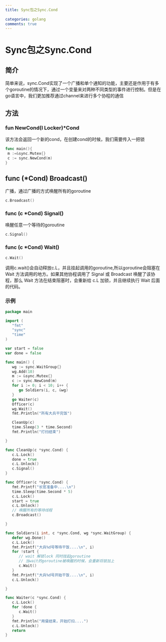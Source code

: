 ```yaml
---
title: Sync包之Sync.Cond
 
categories: golang
comments: true
---
```


# Sync包之Sync.Cond

## 简介

简单来说，sync.Cond实现了一个广播和单个通知的功能，主要还是作用于有多个goroutine的情况下，通过一个变量来对两种不同类型的事件进行控制。但是在go语言中，我们更加推荐通过channel来进行多个协程的通信

<!--more-->



## 方法

### fun NewCond(l Locker)*Cond

该方法会返回一个新的cond，在创建cond的时候，我们需要传入一把锁

```go
func main(){
 m :=&sync.Mutex{}
 c := sync.NewCond(m)
}
```

## func (*Cond) Broadcast()

广播，通过广播的方式唤醒所有的goroutine

```go
c.Broadcast()
```

### func (c *Cond) Signal()

唤醒任意一个等待的goroutine

```go
c.Signal()
```

### func (c *Cond) Wait()

```go
c.Wait()
```

调用c.wait()会自动释放c.L，并且挂起调用的goroutine,所以goroutine会阻塞在 Wait 方法调用的地方。如果其他协程调用了 Signal 或 Broadcast 唤醒了该协程，那么 Wait 方法在结束阻塞时，会重新给 c.L 加锁，并且继续执行 Wait 后面的代码。

### 示例

```go
package main

import (
   "fmt"
   "sync"
   "time"
)

var start = false
var done = false

func main() {
   wg := sync.WaitGroup{}
   wg.Add(10)
   m := &sync.Mutex{}
   c := sync.NewCond(m)
   for i := 0; i < 10; i++ {
      go Soldiers(i, c, &wg)
   }
   go Waiter(c)
   Officer(c)
   wg.Wait()
   fmt.Println("所有大兵干完饭")

   CleanUp(c)
   time.Sleep(3 * time.Second)
   fmt.Println("打扫结束")

}

func CleanUp(c *sync.Cond) {
   c.L.Lock()
   done = true
   c.L.Unlock()
   c.Signal()
}

func Officer(c *sync.Cond) {
   fmt.Printf("长官准备中....\n")
   time.Sleep(time.Second * 5)
   c.L.Lock()
   start = true
   c.L.Unlock()
   // 唤醒所有的等待线程
   c.Broadcast()

}

func Soldiers(i int, c *sync.Cond, wg *sync.WaitGroup) {
   defer wg.Done()
   c.L.Lock()
   fmt.Printf("大兵%d号等待干饭....\n", i)
   for !start {
      // wait 解锁lock 同时挂起goroutine
      // 当wait的goroutine被唤醒的时候，会重新将锁加上
      c.Wait()
   }
   fmt.Printf("大兵%d号开始干饭....\n", i)
   c.L.Unlock()

}

func Waiter(c *sync.Cond) {
   c.L.Lock()
   for !done {
      c.Wait()
   }
   fmt.Println("用餐结束，开始打扫....")
   c.L.Unlock()
   return
}
```

